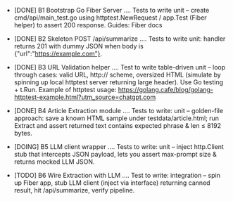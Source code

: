 - [DONE] B1  Bootstrap Go Fiber Server .... Tests to write  unit – create cmd/api/main_test.go using httptest.NewRequest / app.Test (Fiber helper) to assert 200 response. Guides: Fiber docs


- [DONE] B2 Skeleton POST /api/summarize .... Tests to write unit: handler returns 201 with dummy JSON when body is {"url":"https://example.com"}.


- [DONE] B3 URL Validation helper .... Test to write table-driven unit – loop through cases: valid URL, http:// scheme, oversized HTML (simulate by spinning up local httptest server returning large header). Use Go testing + t.Run. Example of httptest usage: https://golang.cafe/blog/golang-httptest-example.html?utm_source=chatgpt.com


- [DONE] B4 Article Extraction module .... Tests to write: unit – golden-file approach: save a known HTML sample under testdata/article.html; run Extract and assert returned text contains expected phrase & len ≤ 8192 bytes.


- [DOING] B5 LLM client wrapper .... Tests to write: unit – inject http.Client stub that intercepts JSON payload, lets you assert max-prompt size & returns mocked LLM JSON.


- [TODO] B6 Wire Extraction with LLM .... Test to write: integration – spin up Fiber app, stub LLM client (inject via interface) returning canned result, hit /api/summarize, verify pipeline.



